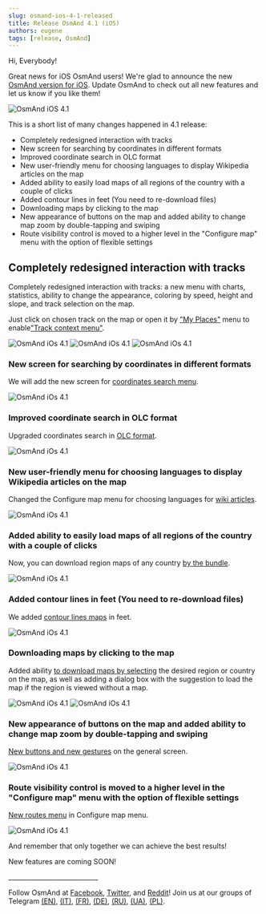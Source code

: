 ```yaml
---
slug: osmand-ios-4-1-released
title: Release OsmAnd 4.1 (iOS)
authors: eugene
tags: [release, OsmAnd]
---
```


Hi, Everybody!

Great news for iOS OsmAnd users! We're glad to announce the new [OsmAnd version for iOS](https://itunes.apple.com/us/app/osmand-maps-travel-navigate/id934850257). Update OsmAnd to check out all new features and let us know if you like them!

![OsmAnd iOS 4.1](./banner.png)

<!--truncate-->

<p>This is a short list of many changes happened in 4.1 release:</p>

<ul class="innerlist">
    <li>Completely redesigned interaction with tracks</li>
    <li>New screen for searching by coordinates in different formats</li>
    <li>Improved coordinate search in OLC format</li>
    <li>New user-friendly menu for choosing languages to display Wikipedia articles on the map</li>
    <li>Added ability to easily load maps of all regions of the country with a couple of clicks</li>
    <li>Added contour lines in feet (You need to re-download files)</li>
    <li>Downloading maps by clicking to the map</li>
    <li>New appearance of buttons on the map and added ability to change map zoom by double-tapping and swiping</li>
    <li>Route visibility control is moved to a higher level in the "Configure map" menu with the option of flexible settings</li>
</ul>


## Completely redesigned interaction with tracks

<p>Completely redesigned interaction with tracks: a new menu with charts, statistics, ability to change the appearance, coloring by speed, height and slope, and track selection on the map.</p>

<p>Just click on chosen track on the map or open it by <a href="https://docs.osmand.net/en/main@latest/osmand/personal/myplaces">"My Places"</a> menu to enable<a href="https://docs.osmand.net/en/main@latest/osmand/map/track-context-menu">"Track context menu"</a>.</p>

![OsmAnd iOs 4.1](./tracks.png) ![OsmAnd iOs 4.1](./tracks_1.png) ![OsmAnd iOs 4.1](./tracks_2.png) 


<h3>New screen for searching by coordinates in different formats</h3>

<p>We will add the new screen for <a href="https://docs.osmand.net/en/main@latest/osmand/search/search-address#coordinates-search">coordinates search menu</a>.</p>

![OsmAnd iOs 4.1](./coordinates.png)


<h3>Improved coordinate search in OLC format</h3>

<p>Upgraded coordinates search in <a href="https://docs.osmand.net/en/main@latest/osmand/search/search-address#coordinates-search">OLC format</a>.</p>

![OsmAnd iOs 4.1](./olc.png)


<h3>New user-friendly menu for choosing languages to display Wikipedia articles on the map</h3>

<p>Changed the Configure map menu for choosing languages for <a href="https://docs.osmand.net/en/main@latest/osmand/plugins/wikipedia">wiki articles</a>.</p>

![OsmAnd iOs 4.1](./wiki.png)


<h3>Added ability to easily load maps of all regions of the country with a couple of clicks</h3>

<p>Now, you can download region maps of any country <a href="https://docs.osmand.net/en/main@latest/osmand/start-with/download-maps">by the bundle</a>.</p>

![OsmAnd iOs 4.1](./download.png)


<h3>Added contour lines in feet (You need to re-download files)</h3>

<p>We added <a href="https://docs.osmand.net/en/main@latest/osmand/plugins/contour-lines">contour lines maps</a> in feet.</p>

![OsmAnd iOs 4.1](./srtm.png)


<h3>Downloading maps by clicking to the map</h3>

<p>Added ability <a href="https://docs.osmand.net/en/main@latest/osmand/start-with/download-maps#download--manage---world-map">to download maps by selecting</a> the desired region or country on the map, as well as adding a dialog box with the suggestion to load the map if the region is viewed without a map.</p>

![OsmAnd iOs 4.1](./map.png) ![OsmAnd iOs 4.1](./map_1.png)


<h3>New appearance of buttons on the map and added ability to change map zoom by double-tapping and swiping</h3>

<p><a href="https://docs.osmand.net/en/main@latest/osmand/map/interact-with-map">New buttons and new gestures</a> on the general screen.</p>

![OsmAnd iOs 4.1](./buttons.png)


<h3>Route visibility control is moved to a higher level in the "Configure map" menu with the option of flexible settings</h3>

<p><a href="https://docs.osmand.net/en/main@latest/osmand/map/vector-maps#routes">New routes menu</a> in Configure map menu.</p>

![OsmAnd iOs 4.1](./routes.png)

<p>And remember that only together we can achieve the best results! </p>
<p>New features are coming SOON!</p>

<p>____________________________ </p>

<p>Follow OsmAnd at <a href="https://www.facebook.com/osmandapp/">Facebook</a>, <a href="https://www.twitter.com/osmandapp/">Twitter</a>, and <a href="https://www.reddit.com/r/OsmAnd/">Reddit</a>! Join us at our groups of Telegram <a href="https://t.me/OsmAndMaps">(EN)</a>, <a href="https://t.me/itosmand">(IT)</a>,  <a href="https://t.me/frosmand">(FR)</a>, <a href="https://t.me/deosmand">(DE)</a>, <a href="https://t.me/ruosmand">(RU)</a>, <a href="https://t.me/uaosmand">(UA)</a>, <a href="https://t.me/osmand_pl">(PL)</a>.</p>